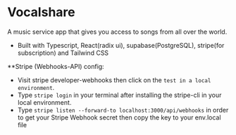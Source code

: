 
# Vocalshare
A music service app that gives you access to songs from all over the world.
- Built with Typescript, React(radix ui), supabase(PostgreSQL), stripe(for subscription) and Tailwind CSS


**Stripe (Webhooks-API) config:
- Visit stripe developer-webhooks then click on the `test in a local environment`.
- Type `stripe login` in your terminal after installing the stripe-cli in your local environment.
- Type `stripe listen --forward-to localhost:3000/api/webhooks` in order to get your Stripe Webhook secret then copy the key to your env.local file
